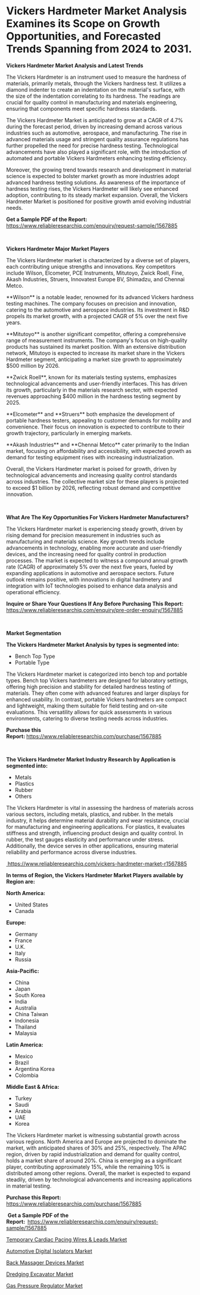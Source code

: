 <p><h1>Vickers Hardmeter Market Analysis Examines its Scope on Growth Opportunities, and Forecasted Trends Spanning from 2024 to 2031.</h1></p><p><strong>Vickers Hardmeter Market Analysis and Latest Trends</strong></p>
<p><p>The Vickers Hardmeter is an instrument used to measure the hardness of materials, primarily metals, through the Vickers hardness test. It utilizes a diamond indenter to create an indentation on the material's surface, with the size of the indentation correlating to its hardness. The readings are crucial for quality control in manufacturing and materials engineering, ensuring that components meet specific hardness standards.</p><p>The Vickers Hardmeter Market is anticipated to grow at a CAGR of 4.7% during the forecast period, driven by increasing demand across various industries such as automotive, aerospace, and manufacturing. The rise in advanced materials usage and stringent quality assurance regulations has further propelled the need for precise hardness testing. Technological advancements have also played a significant role, with the introduction of automated and portable Vickers Hardmeters enhancing testing efficiency.</p><p>Moreover, the growing trend towards research and development in material science is expected to bolster market growth as more industries adopt advanced hardness testing solutions. As awareness of the importance of hardness testing rises, the Vickers Hardmeter will likely see enhanced adoption, contributing to its steady market expansion. Overall, the Vickers Hardmeter Market is positioned for positive growth amid evolving industrial needs.</p></p>
<p><strong>Get a Sample PDF of the Report:&nbsp;</strong> <a href="https://www.reliableresearchiq.com/enquiry/request-sample/1567885?utm_campaign=120&utm_medium=2&utm_source=Github&utm_content=ia&utm_term=02102024&utm_id=vickers-hardmeter">https://www.reliableresearchiq.com/enquiry/request-sample/1567885</a></p>
<p>&nbsp;</p>
<p><strong>Vickers Hardmeter Major Market Players</strong></p>
<p><p>The Vickers Hardmeter market is characterized by a diverse set of players, each contributing unique strengths and innovations. Key competitors include Wilson, Elcometer, PCE Instruments, Mitutoyo, Zwick Roell, Fine, Akash Industries, Struers, Innovatest Europe BV, Shimadzu, and Chennai Metco.</p><p>**Wilson** is a notable leader, renowned for its advanced Vickers hardness testing machines. The company focuses on precision and innovation, catering to the automotive and aerospace industries. Its investment in R&D propels its market growth, with a projected CAGR of 5% over the next five years.</p><p>**Mitutoyo** is another significant competitor, offering a comprehensive range of measurement instruments. The company's focus on high-quality products has sustained its market position. With an extensive distribution network, Mitutoyo is expected to increase its market share in the Vickers Hardmeter segment, anticipating a market size growth to approximately $500 million by 2026.</p><p>**Zwick Roell**, known for its materials testing systems, emphasizes technological advancements and user-friendly interfaces. This has driven its growth, particularly in the materials research sector, with expected revenues approaching $400 million in the hardness testing segment by 2025.</p><p>**Elcometer** and **Struers** both emphasize the development of portable hardness testers, appealing to customer demands for mobility and convenience. Their focus on innovation is expected to contribute to their growth trajectory, particularly in emerging markets.</p><p>**Akash Industries** and **Chennai Metco** cater primarily to the Indian market, focusing on affordability and accessibility, with expected growth as demand for testing equipment rises with increasing industrialization.</p><p>Overall, the Vickers Hardmeter market is poised for growth, driven by technological advancements and increasing quality control standards across industries. The collective market size for these players is projected to exceed $1 billion by 2026, reflecting robust demand and competitive innovation.</p></p>
<p>&nbsp;</p>
<p><strong>What Are The Key Opportunities For Vickers Hardmeter Manufacturers?</strong></p>
<p><p>The Vickers Hardmeter market is experiencing steady growth, driven by rising demand for precision measurement in industries such as manufacturing and materials science. Key growth trends include advancements in technology, enabling more accurate and user-friendly devices, and the increasing need for quality control in production processes. The market is expected to witness a compound annual growth rate (CAGR) of approximately 5% over the next five years, fueled by expanding applications in automotive and aerospace sectors. Future outlook remains positive, with innovations in digital hardmetery and integration with IoT technologies poised to enhance data analysis and operational efficiency.</p></p>
<p><strong>Inquire or Share Your Questions If Any Before Purchasing This Report:</strong> <a href="https://www.reliableresearchiq.com/enquiry/pre-order-enquiry/1567885?utm_campaign=120&utm_medium=2&utm_source=Github&utm_content=ia&utm_term=02102024&utm_id=vickers-hardmeter">https://www.reliableresearchiq.com/enquiry/pre-order-enquiry/1567885</a></p>
<p>&nbsp;</p>
<p><strong>Market Segmentation</strong></p>
<p><strong>The Vickers Hardmeter Market Analysis by types is segmented into:</strong></p>
<p><ul><li>Bench Top Type</li><li>Portable Type</li></ul></p>
<p><p>The Vickers Hardmeter market is categorized into bench top and portable types. Bench top Vickers hardmeters are designed for laboratory settings, offering high precision and stability for detailed hardness testing of materials. They often come with advanced features and larger displays for enhanced usability. In contrast, portable Vickers hardmeters are compact and lightweight, making them suitable for field testing and on-site evaluations. This versatility allows for quick assessments in various environments, catering to diverse testing needs across industries.</p></p>
<p><strong>Purchase this Report:&nbsp;</strong><a href="https://www.reliableresearchiq.com/purchase/1567885?utm_campaign=120&utm_medium=2&utm_source=Github&utm_content=ia&utm_term=02102024&utm_id=vickers-hardmeter">https://www.reliableresearchiq.com/purchase/1567885</a></p>
<p>&nbsp;</p>
<p><strong>The Vickers Hardmeter Market Industry Research by Application is segmented into:</strong></p>
<p><ul><li>Metals</li><li>Plastics</li><li>Rubber</li><li>Others</li></ul></p>
<p><p>The Vickers Hardmeter is vital in assessing the hardness of materials across various sectors, including metals, plastics, and rubber. In the metals industry, it helps determine material durability and wear resistance, crucial for manufacturing and engineering applications. For plastics, it evaluates stiffness and strength, influencing product design and quality control. In rubber, the test gauges elasticity and performance under stress. Additionally, the device serves in other applications, ensuring material reliability and performance across diverse industries.</p></p>
<p><a href="https://www.reliableresearchiq.com/vickers-hardmeter-market-r1567885?utm_campaign=120&utm_medium=2&utm_source=Github&utm_content=ia&utm_term=02102024&utm_id=vickers-hardmeter">&nbsp;https://www.reliableresearchiq.com/vickers-hardmeter-market-r1567885</a></p>
<p><strong>In terms of Region, the Vickers Hardmeter Market Players available by Region are:</strong></p>
<p>
    <p> <strong> North America: </strong>
        <ul>
            <li>United States</li>
            <li>Canada</li>
        </ul>
        </p> 
    <p> <strong> Europe: </strong>
        <ul>
            <li>Germany</li>
            <li>France</li>
            <li>U.K.</li>
            <li>Italy</li>
            <li>Russia</li>
        </ul>
        </p> 
    <p> <strong> Asia-Pacific: </strong>
        <ul>
            <li>China</li>
            <li>Japan</li>
            <li>South Korea</li>
            <li>India</li>
            <li>Australia</li>
            <li>China Taiwan</li>
            <li>Indonesia</li>
            <li>Thailand</li>
            <li>Malaysia</li>
        </ul>
        </p> 
    <p> <strong> Latin America: </strong>
        <ul>
            <li>Mexico</li>
            <li>Brazil</li>
            <li>Argentina Korea</li>
            <li>Colombia</li>
        </ul>
        </p> 
    <p> <strong> Middle East & Africa: </strong>
        <ul>
            <li>Turkey</li>
            <li>Saudi</li>
            <li>Arabia</li>
            <li>UAE</li>
            <li>Korea</li>
        </ul>
    </p>
    </p>
<p><p>The Vickers Hardmeter market is witnessing substantial growth across various regions. North America and Europe are projected to dominate the market, with anticipated shares of 30% and 25%, respectively. The APAC region, driven by rapid industrialization and demand for quality control, holds a market share of around 20%. China is emerging as a significant player, contributing approximately 15%, while the remaining 10% is distributed among other regions. Overall, the market is expected to expand steadily, driven by technological advancements and increasing applications in material testing.</p></p>
<p><strong>Purchase this Report: </strong><a href="https://www.reliableresearchiq.com/purchase/1567885?utm_campaign=120&utm_medium=2&utm_source=Github&utm_content=ia&utm_term=02102024&utm_id=vickers-hardmeter">https://www.reliableresearchiq.com/purchase/1567885</a></p>
<p>&nbsp;<strong>Get a Sample PDF of the Report:&nbsp;&nbsp;</strong><a href="https://www.reliableresearchiq.com/enquiry/request-sample/1567885?utm_campaign=120&utm_medium=2&utm_source=Github&utm_content=ia&utm_term=02102024&utm_id=vickers-hardmeter">https://www.reliableresearchiq.com/enquiry/request-sample/1567885</a></p>
<p><strong></strong></p>
<p><p><a href="https://github.com/HaroldWalker405/Market-Research-Report-List-1/blob/main/temporary-cardiac-pacing-wires-leads-market.md?utm_campaign=120&utm_medium=2&utm_source=Github&utm_content=ia&utm_term=02102024&utm_id=vickers-hardmeter">Temporary Cardiac Pacing Wires & Leads Market</a></p><p><a href="https://issuu.com/reportprime-2/docs/automotive-digital-isolators-market_a1ee71bc7c2c3a?utm_campaign=120&utm_medium=2&utm_source=Github&utm_content=ia&utm_term=02102024&utm_id=vickers-hardmeter">Automotive Digital Isolators Market</a></p><p><a href="https://github.com/kre1xbshawe/Market-Research-Report-List-1/blob/main/back-massager-devices-market.md?utm_campaign=120&utm_medium=2&utm_source=Github&utm_content=ia&utm_term=02102024&utm_id=vickers-hardmeter">Back Massager Devices Market</a></p><p><a href="https://www.linkedin.com/pulse/global-dredging-excavator-market-sector2024-2031-metrics-hmeif?utm_campaign=120&utm_medium=2&utm_source=Github&utm_content=ia&utm_term=02102024&utm_id=vickers-hardmeter">Dredging Excavator Market</a></p><p><a href="https://www.linkedin.com/pulse/gas-pressure-regulator-industry-sector-new-technologies-d6fge?trackingId=VFKCqSjdSP2NXMf84BK%2BSg%3D%3D&utm_campaign=120&utm_medium=2&utm_source=Github&utm_content=ia&utm_term=02102024&utm_id=vickers-hardmeter">Gas Pressure Regulator Market</a></p></p>